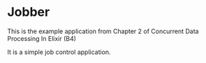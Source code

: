 # Jobber

This is the example application from Chapter 2 of Concurrent Data Processing In Elixir (B4)

It is a simple job control application.

